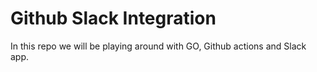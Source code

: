 
# Github Slack Integration

In this repo we will be playing around with GO, Github actions and Slack app.
